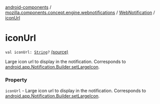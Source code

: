[android-components](../../index.md) / [mozilla.components.concept.engine.webnotifications](../index.md) / [WebNotification](index.md) / [iconUrl](./icon-url.md)

# iconUrl

`val iconUrl: `[`String`](https://kotlinlang.org/api/latest/jvm/stdlib/kotlin/-string/index.html)`?` [(source)](https://github.com/mozilla-mobile/android-components/blob/master/components/concept/engine/src/main/java/mozilla/components/concept/engine/webnotifications/WebNotification.kt#L26)

Large icon url to display in the notification.
Corresponds to [android.app.Notification.Builder.setLargeIcon](#).

### Property

`iconUrl` - Large icon url to display in the notification.
Corresponds to [android.app.Notification.Builder.setLargeIcon](#).